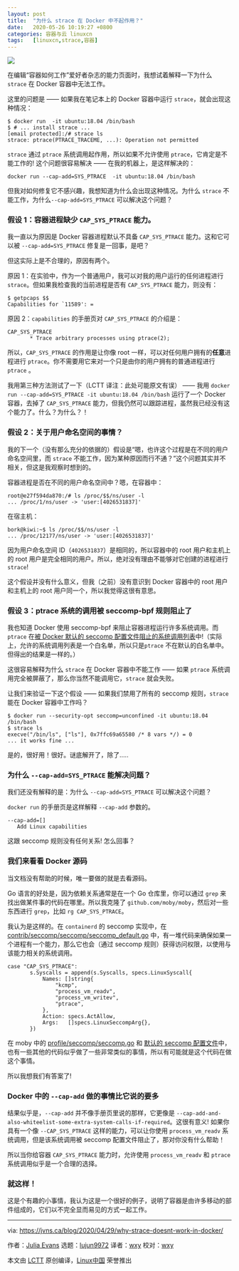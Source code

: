 ```yaml
---
layout: post
title:	"为什么 strace 在 Docker 中不起作用？"
date:	2020-05-26 10:19:27 +0800 
categories:	容器与云 linuxcn 
tags:	[linuxcn,strace,容器]
---
```



![](/Asserts/Images//attachment/album/202005/26/101909a5wsvedzw5svawa2.jpg)


在编辑“容器如何工作”爱好者杂志的能力页面时，我想试着解释一下为什么 `strace` 在 Docker 容器中无法工作。


这里的问题是 —— 如果我在笔记本上的 Docker 容器中运行 `strace`，就会出现这种情况：



```
$ docker run  -it ubuntu:18.04 /bin/bash
$ # ... install strace ...
[email protected]:/# strace ls
strace: ptrace(PTRACE_TRACEME, ...): Operation not permitted
```

`strace` 通过 `ptrace` 系统调用起作用，所以如果不允许使用 `ptrace`，它肯定是不能工作的! 这个问题很容易解决 —— 在我的机器上，是这样解决的：



```
docker run --cap-add=SYS_PTRACE  -it ubuntu:18.04 /bin/bash
```

但我对如何修复它不感兴趣，我想知道为什么会出现这种情况。为什么 `strace` 不能工作，为什么`--cap-add=SYS_PTRACE` 可以解决这个问题？


### 假设 1：容器进程缺少 `CAP_SYS_PTRACE` 能力。


我一直以为原因是 Docker 容器进程默认不具备 `CAP_SYS_PTRACE` 能力。这和它可以被 `--cap-add=SYS_PTRACE` 修复是一回事，是吧？


但这实际上是不合理的，原因有两个。


原因 1：在实验中，作为一个普通用户，我可以对我的用户运行的任何进程进行 `strace`。但如果我检查我的当前进程是否有 `CAP_SYS_PTRACE` 能力，则没有：



```
$ getpcaps $$
Capabilities for `11589': =
```

原因 2：`capabilities` 的手册页对 `CAP_SYS_PTRACE` 的介绍是：



```
CAP_SYS_PTRACE
       * Trace arbitrary processes using ptrace(2);
```

所以，`CAP_SYS_PTRACE` 的作用是让你像 root 一样，可以对任何用户拥有的**任意**进程进行 `ptrace`。你不需要用它来对一个只是由你的用户拥有的普通进程进行 `ptrace` 。


我用第三种方法测试了一下（LCTT 译注：此处可能原文有误） —— 我用 `docker run --cap-add=SYS_PTRACE -it ubuntu:18.04 /bin/bash` 运行了一个 Docker 容器，去掉了 `CAP_SYS_PTRACE` 能力，但我仍然可以跟踪进程，虽然我已经没有这个能力了。什么？为什么？！


### 假设 2：关于用户命名空间的事情？


我的下一个（没有那么充分的依据的）假设是“嗯，也许这个过程是在不同的用户命名空间里，而 `strace` 不能工作，因为某种原因而行不通？”这个问题其实并不相关，但这是我观察时想到的。


容器进程是否在不同的用户命名空间中？嗯，在容器中：



```
root@e27f594da870:/# ls /proc/$$/ns/user -l
... /proc/1/ns/user -> 'user:[4026531837]'
```

在宿主机：



```
bork@kiwi:~$ ls /proc/$$/ns/user -l
... /proc/12177/ns/user -> 'user:[4026531837]'
```

因为用户命名空间 ID（`4026531837`）是相同的，所以容器中的 root 用户和主机上的 root 用户是完全相同的用户。所以，绝对没有理由不能够对它创建的进程进行 `strace`!


这个假设并没有什么意义，但我（之前）没有意识到 Docker 容器中的 root 用户和主机上的 root 用户同一个，所以我觉得这很有意思。


### 假设 3：ptrace 系统的调用被 seccomp-bpf 规则阻止了


我也知道 Docker 使用 seccomp-bpf 来阻止容器进程运行许多系统调用。而 `ptrace` 在[被 Docker 默认的 seccomp 配置文件阻止的系统调用列表](https://docs.docker.com/engine/security/seccomp/)中!（实际上，允许的系统调用列表是一个白名单，所以只是`ptrace` 不在默认的白名单中。但得出的结果是一样的。）


这很容易解释为什么 `strace` 在 Docker 容器中不能工作 —— 如果 `ptrace` 系统调用完全被屏蔽了，那么你当然不能调用它，`strace` 就会失败。


让我们来验证一下这个假设 —— 如果我们禁用了所有的 seccomp 规则，`strace` 能在 Docker 容器中工作吗？



```
$ docker run --security-opt seccomp=unconfined -it ubuntu:18.04  /bin/bash
$ strace ls
execve("/bin/ls", ["ls"], 0x7ffc69a65580 /* 8 vars */) = 0
... it works fine ...
```

是的，很好用！很好。谜底解开了，除了…..


### 为什么 `--cap-add=SYS_PTRACE` 能解决问题？


我们还没有解释的是：为什么 `--cap-add=SYS_PTRACE` 可以解决这个问题？


`docker run` 的手册页是这样解释 `--cap-add` 参数的。



```
--cap-add=[]
   Add Linux capabilities
```

这跟 seccomp 规则没有任何关系! 怎么回事？


### 我们来看看 Docker 源码


当文档没有帮助的时候，唯一要做的就是去看源码。


Go 语言的好处是，因为依赖关系通常是在一个 Go 仓库里，你可以通过 `grep` 来找出做某件事的代码在哪里。所以我克隆了 `github.com/moby/moby`，然后对一些东西进行 `grep`，比如 `rg CAP_SYS_PTRACE`。


我认为是这样的。在 `containerd` 的 seccomp 实现中，在 [contrib/seccomp/seccomp/seccomp\_default.go](https://github.com/containerd/containerd/blob/4be98fa28b62e8a012491d655a4d6818ef87b080/contrib/seccomp/seccomp_default.go#L527-L537) 中，有一堆代码来确保如果一个进程有一个能力，那么它也会（通过 seccomp 规则）获得访问权限，以使用与该能力相关的系统调用。



```
case "CAP_SYS_PTRACE":
       s.Syscalls = append(s.Syscalls, specs.LinuxSyscall{
           Names: []string{
               "kcmp",
               "process_vm_readv",
               "process_vm_writev",
               "ptrace",
           },
           Action: specs.ActAllow,
           Args:   []specs.LinuxSeccompArg{},
       })
```

在 moby 中的 [profile/seccomp/seccomp.go](https://github.com/moby/moby/blob/cc0dfb6e7b22ad120c60a9ce770ea15415767cf9/profiles/seccomp/seccomp.go#L126-L132) 和 [默认的 seccomp 配置文件](https://github.com/moby/moby/blob/master/profiles/seccomp/default.json#L723-L739)中，也有一些其他的代码似乎做了一些非常类似的事情，所以有可能就是这个代码在做这个事情。


所以我想我们有答案了!


### Docker 中的 `--cap-add` 做的事情比它说的要多


结果似乎是，`--cap-add` 并不像手册页里说的那样，它更像是 `--cap-add-and-also-whiteelist-some-extra-system-calls-if-required`。这很有意义! 如果你具有一个像 `--CAP_SYS_PTRACE` 这样的能力，可以让你使用 `process_vm_readv` 系统调用，但是该系统调用被 seccomp 配置文件阻止了，那对你没有什么帮助！


所以当你给容器 `CAP_SYS_PTRACE` 能力时，允许使用 `process_vm_readv` 和 `ptrace` 系统调用似乎是一个合理的选择。


### 就这样！


这是个有趣的小事情，我认为这是一个很好的例子，说明了容器是由许多移动的部件组成的，它们以不完全显而易见的方式一起工作。




---


via: <https://jvns.ca/blog/2020/04/29/why-strace-doesnt-work-in-docker/>


作者：[Julia Evans](https://jvns.ca/) 选题：[lujun9972](https://github.com/lujun9972) 译者：[wxy](https://github.com/wxy) 校对：[wxy](https://github.com/wxy)


本文由 [LCTT](https://github.com/LCTT/TranslateProject) 原创编译，[Linux中国](https://linux.cn/) 荣誉推出
